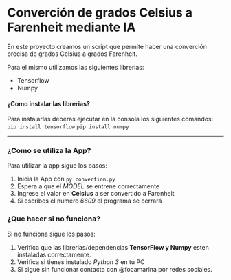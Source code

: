 # Converción de grados Celsius a Farenheit mediante IA

En este proyecto creamos un script que permite hacer una converción precisa de grados Celsius a grados Farenheit.

Para el mismo utilizamos las siguientes librerias:
- Tensorflow
- Numpy

#### ¿Como instalar las librerias?
Para instalarlas deberas ejecutar en la consola los siguientes comandos:
`pip install tensorflow`
`pip install numpy`

----------------------------------------------------------------------------------------------------------------------------

### ¿Como se utiliza la App?
Para utilizar la app sigue los pasos:
1. Inicia la App con `py convertion.py`
2. Espera a que el *MODEL* se entrene correctamente
3. Ingrese el valor en **Celsius** a ser convertido a Farenheit
4. Si escribes el numero *6609* el programa se cerrará

### ¿Que hacer si no funciona?
Si no funciona sigue los pasos:
1. Verifica que las librerias/dependencias **TensorFlow y Numpy** esten instaladas correctamente.
2. Verifica si tienes instalado *Python 3* en tu PC
3. Si sigue sin funcionar contacta con @focamarina por redes sociales.
   